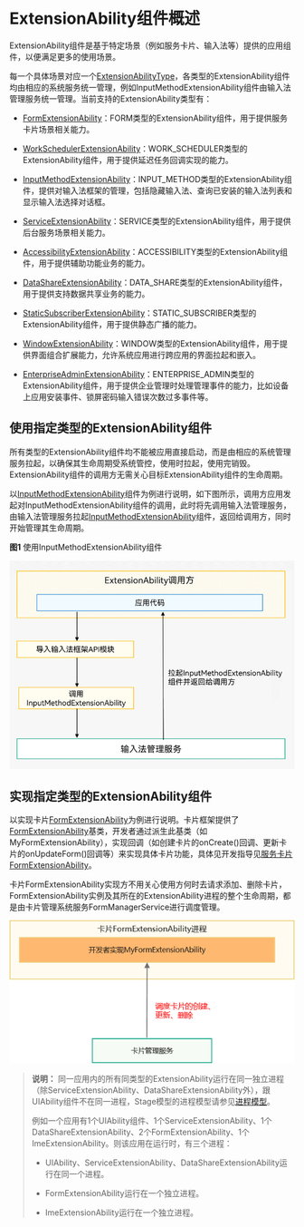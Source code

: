# ExtensionAbility组件概述


ExtensionAbility组件是基于特定场景（例如服务卡片、输入法等）提供的应用组件，以便满足更多的使用场景。


每一个具体场景对应一个[ExtensionAbilityType](../reference/apis/js-apis-bundleManager.md#extensionabilitytype)，各类型的ExtensionAbility组件均由相应的系统服务统一管理，例如InputMethodExtensionAbility组件由输入法管理服务统一管理。当前支持的ExtensionAbility类型有：


- [FormExtensionAbility](../reference/apis/js-apis-app-form-formExtensionAbility.md)：FORM类型的ExtensionAbility组件，用于提供服务卡片场景相关能力。

- [WorkSchedulerExtensionAbility](../reference/apis/js-apis-resourceschedule-workScheduler.md)：WORK_SCHEDULER类型的ExtensionAbility组件，用于提供延迟任务回调实现的能力。

- [InputMethodExtensionAbility](../reference/apis/js-apis-inputmethod.md)：INPUT_METHOD类型的ExtensionAbility组件，提供对输入法框架的管理，包括隐藏输入法、查询已安装的输入法列表和显示输入法选择对话框。

- [ServiceExtensionAbility](../reference/apis/js-apis-app-ability-serviceExtensionAbility.md)：SERVICE类型的ExtensionAbility组件，用于提供后台服务场景相关能力。

- [AccessibilityExtensionAbility](../reference/apis/js-apis-application-accessibilityExtensionAbility.md)：ACCESSIBILITY类型的ExtensionAbility组件，用于提供辅助功能业务的能力。

- [DataShareExtensionAbility](../reference/apis/js-apis-application-dataShareExtensionAbility.md)：DATA_SHARE类型的ExtensionAbility组件，用于提供支持数据共享业务的能力。

- [StaticSubscriberExtensionAbility](../reference/apis/js-apis-application-staticSubscriberExtensionAbility.md)：STATIC_SUBSCRIBER类型的ExtensionAbility组件，用于提供静态广播的能力。

- [WindowExtensionAbility](../reference/apis/js-apis-application-windowExtensionAbility.md)：WINDOW类型的ExtensionAbility组件，用于提供界面组合扩展能力，允许系统应用进行跨应用的界面拉起和嵌入。

- [EnterpriseAdminExtensionAbility](../reference/apis/js-apis-EnterpriseAdminExtensionAbility.md)：ENTERPRISE_ADMIN类型的ExtensionAbility组件，用于提供企业管理时处理管理事件的能力，比如设备上应用安装事件、锁屏密码输入错误次数过多事件等。


## 使用指定类型的ExtensionAbility组件

所有类型的ExtensionAbility组件均不能被应用直接启动，而是由相应的系统管理服务拉起，以确保其生命周期受系统管控，使用时拉起，使用完销毁。ExtensionAbility组件的调用方无需关心目标ExtensionAbility组件的生命周期。

  以[InputMethodExtensionAbility](../reference/apis/js-apis-inputmethod.md)组件为例进行说明，如下图所示，调用方应用发起对InputMethodExtensionAbility组件的调用，此时将先调用输入法管理服务，由输入法管理服务拉起[InputMethodExtensionAbility](../reference/apis/js-apis-inputmethod.md)组件，返回给调用方，同时开始管理其生命周期。

  **图1** 使用InputMethodExtensionAbility组件

![ExtensionAbility-start](figures/ExtensionAbility-start.png)


## 实现指定类型的ExtensionAbility组件

以实现卡片[FormExtensionAbility](../reference/apis/js-apis-app-form-formExtensionAbility.md)为例进行说明。卡片框架提供了[FormExtensionAbility](../reference/apis/js-apis-app-form-formExtensionAbility.md)基类，开发者通过派生此基类（如MyFormExtensionAbility），实现回调（如创建卡片的onCreate()回调、更新卡片的onUpdateForm()回调等）来实现具体卡片功能，具体见开发指导见[服务卡片FormExtensionAbility](widget-development-stage.md)。

卡片FormExtensionAbility实现方不用关心使用方何时去请求添加、删除卡片，FormExtensionAbility实例及其所在的ExtensionAbility进程的整个生命周期，都是由卡片管理系统服务FormManagerService进行调度管理。

![form_extension](figures/form_extension.png)


> **说明：**
> 同一应用内的所有同类型的ExtensionAbility运行在同一独立进程（除ServiceExtensionAbility、DataShareExtensionAbility外），跟UIAbility组件不在同一进程，Stage模型的进程模型请参见[进程模型](process-model-stage.md)。
> 
> 例如一个应用有1个UIAbility组件、1个ServiceExtensionAbility、1个DataShareExtensionAbility、2个FormExtensionAbility、1个ImeExtensionAbility。则该应用在运行时，有三个进程：
> 
> - UIAbility、ServiceExtensionAbility、DataShareExtensionAbility运行在同一个进程。
> 
> - FormExtensionAbility运行在一个独立进程。
> 
> - ImeExtensionAbility运行在一个独立进程。

